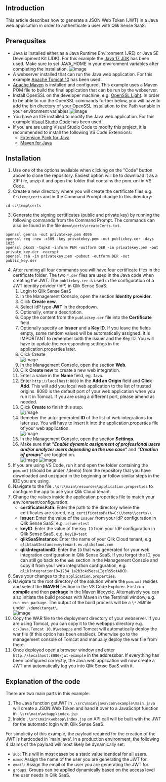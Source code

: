 ## Introduction ##
This article describes how to generate a JSON Web Token (JWT) in a Java web application in order to authenticate a user with Qlik Sense SaaS.

## Prerequsites ##
* Java is installed either as a Java Runtime Environment (JRE) or Java SE Development Kit (JDK). For this example the [Java 17 JDK](https://www.oracle.com/java/technologies/downloads/#jdk17-windows) has been used. Make sure to set JAVA_HOME in your environment variables after completing the installation.
![image](https://user-images.githubusercontent.com/72072893/196156062-26973dae-02d8-49ad-b892-2aa2a2bca76f.png)
* A webserver installed that can run the Java web application. For this example [Apache Tomcat 10](https://tomcat.apache.org/download-10.cgi) has been used.
* [Apache Maven](https://maven.apache.org/) is installed and configured. This example uses a Maven POM file to build the final application that can be run by the webserver.
* Install OpenSSL on the developer machine, e.g. [OpenSSL Light](https://slproweb.com/products/Win32OpenSSL.html). In order to be able to run the OpenSSL commands further below, you will have to add the bin directory of your OpenSSL installation to the Path variable in your environment variables
![image](https://user-images.githubusercontent.com/72072893/196162663-16e761d5-619a-4539-8fb7-eb31922f77b8.png)
* You have an IDE installed to modify the Java web application. For this example [Visual Studio Code](https://code.visualstudio.com/) has been used.
* If you are are using Visual Studio Code to modify this project, it is recommended to install the following VS Code Extensions:
   * [Extension Pack for Java](https://marketplace.visualstudio.com/items?itemName=vscjava.vscode-java-pack)
   * [Maven for Java](https://marketplace.visualstudio.com/items?itemName=vscjava.vscode-maven)
   
## Installation ##
1. Use one of the options available when clicking on the "Code" button above to clone the repository. Easiest option will be to download it as a ZIP file, unzip it and open the folder that contains the pom.xml in VS Code.
2. Create a new directory where you will create the certificate files e.g. `C:\temp\certs` and in the Command Prompt change to this directory:
```
cd c:\temp\certs
```
3. Generate the signing certificates (public and private key) by running the following commands from the Command Prompt. The commands can also be found in the file `demo\certs\createCerts.txt`.
```
openssl genrsa -out privatekey.pem 4096
openssl req -new -x509 -key privatekey.pem -out publickey.cer -days 1825
openssl pkcs8 -topk8 -inform PEM -outform DER -in privatekey.pem -out private_key.der -nocrypt
openssl rsa -in privatekey.pem -pubout -outform DER -out public_key.der
```
4. After running all four commands you will have four certificate files in the certificate folder. The two `*.der` files are used in the Java code when creating the JWT. The `publickey.cer` is used in the configuration of a JWT identity privider (IdP) in Qlik Sense SaaS.
   1. Login to Qlik Sense SaaS
   2. In the Management Console, open the section **Identity provider**.
   3. Click **Create new**.
   4. Select IdP type **JWT** in the dropdown.
   5. Optionally, enter a description.
   6. Copy the content from the `publickey.cer` file into the **Certificate** field.
   7. Optionally specify an **Issuer** and a **Key ID**. If you leave the fields empty, some random values will be automatically assigned. It is IMPORTANT to remember both the Issuer and the Key ID. You will have to update the corresponding settings in the application.properties later.
   8. Click Create <br>
   ![image](https://user-images.githubusercontent.com/6170297/169548503-30d14e7f-a1fa-4dc4-a70b-081ccdc0fa8f.png)
   9. In the Management Console, open the section **Web**.
   10. Clik **Create new** to create a new web integration.
   11. Enter a value in the **Name** field, eg. `Java`.
   12. Enter `http://localhost:8080` in the **Add an Origin** field and **Click Add**. This will add you local web application to the list of trusted origins. 8080 is the default port of your web application when you run it in Tomcat. If you are using a different port, please amend as needed.
   13. Click **Create** to finish this step. <br>
   ![image](https://user-images.githubusercontent.com/6170297/169548961-575c5d2e-154e-4b61-acb3-44d4b5ab27c3.png)
   14. Remeber the auto-generated **ID** of the list of web integrations for later use. You will have to insert it into the application.properties file of your web application.<br>
   ![image](https://user-images.githubusercontent.com/6170297/169549360-bc64b948-dafc-4272-aa04-5635a2b96468.png)
   15. In the Management Console, open the section **Settings**.
   16. Make sure that **_"Enable dynamic assignment of professional users and/or analyzer users depending on the use case"_** and **_"Creation of groups"_** are toogled on.<br>
   ![image](https://user-images.githubusercontent.com/6170297/169549600-d4337cc6-966d-48e4-9a3d-94f799903eb0.png) ![image](https://user-images.githubusercontent.com/6170297/169549817-d530945d-92fa-4b53-b929-65e207d7f6e2.png)
17. If you are using VS Code, run it and open the folder containing the `pom.xml` (should be under .\demo) from the repository that you have downloaded and unzipped in the beginning or follow similar steps in the IDE you are using. 
18. Navigate to the file `.\src\main\resources\application.properties` to configure the app to use your Qlik Cloud tenant.
19. Change the values inside the application.properties file to match your environment/configuration:
    - **certificatesPath**: Enter the path to the directory where the certificates are stored, e.g. `certificatesPath=C:\\temp\\certs\\`
    - **issuer**: Enter the value of the `Issuer` from your IdP configuration in Qlik Sense SaaS, e.g. `issuer=test`
    - **keyID**: Enter the value of the `Key ID` from your IdP configuration in Qlik Sense SaaS, e.g. `keyID=test`
    - **qlikSaaSInstance**: Enter the name of your Qlik Cloud tenant, e.g `qlikSaaSInstance=mytenant.eu.qlikcloud.com`
    - **qlikIntegrationID**: Enter the `ID` that was generated for your web integration configuration in Qlik Sense SaaS. If you forgot the ID, you can still go back to the `Web` section in the Management Console and copy it from your web integration configuration, e.g. `qlikIntegrationID=1234_1a2b3c4d5ezaLIgrRS5otABCD`.
20. Save your changes to the `application.properties`.
21. Navigate to the root directory of the solution where the `pom.xml` resides and select the **MAVEN** section in the VS Code Explorer. First run **compile** and then **package** in the Maven lifecycle. Alternatively you can also initiate the build process with Maven in the Terminal window, e.g. `run mvn package`. The output of the build process will be a `\*.WAR`file under `.\demo\target\`.<br>
![image](https://user-images.githubusercontent.com/72072893/193283548-5f5cd1f2-b6e6-4227-a706-1aba3550a746.png)
22. Copy the WAR file to the deployment directory of your webserver. If you are using Tomcat, you can copy it to the webapps directory e.g. `c:\Java.Tomcat 10.0\webapps` and Tomcat will automatically deploy the war file (if this option has been enabled). Otherwise go to the management console of Tomcat and manually deploy the war file from there.
23. Once deployed open a browser window and enter `http://localhost:8080/jwt-example` in the addressbar. If everything has been configured correctly, the Java web application will now create a JWT and automatically log you into Qlik Sense SaaS with it. 

## Explanation of the code
There are two main parts in this example:
1. The Java function getJWT in `.\src\main\java\com\example\main.java` will create a JSON Web Token and hand it over to a JavaScript function in `.\src\main\webapp\index.jsp`
2. Inside `.\src\main\webapp\index.jsp` an API call will be built with the JWT for the automatic login with Qlik Sense SaaS.

For simplicity of this example, the payload required for the creation of the JWT is hardcoded in `main.java'. In a production environment, the following 4 claims of the payload will most likely be dynamically set:
- `sub`: This will in most cases be a static value identical for all users.
- `name`: Assign the name of the user you are generating the JWT for.
- `email`: Assign the email of the user you are generating the JWT for.
- `groups`: Groups can be applied dynamically based on the access level the user needs in Qlik SaaS.
